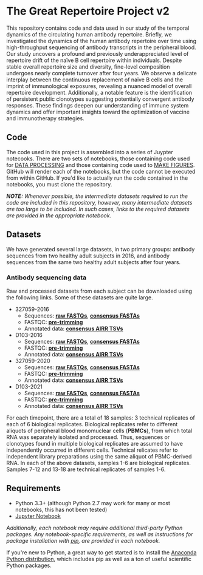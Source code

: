 # The Great Repertoire Project v2

This repository contains code and data used in our study of the temporal dynamics of the circulating human antibody repertoire. Briefly, we investigated the dynamics of the human antibody repertoire over time using high-throughput sequencing of antibody transcripts in the peripheral blood. Our study uncovers a profound and previously underappreciated level of repertoire drift of the naïve B cell repertoire within individuals. Despite stable overall repertoire size and diversity, fine-level composition undergoes nearly complete turnover after four years. We observe a delicate interplay between the continuous replacement of naïve B cells and the imprint of immunological exposures, revealing a nuanced model of overall repertoire development. Additionally, a notable feature is the identification of persistent public clonotypes suggesting potentially convergent antibody responses. These findings deepen our understanding of immune system dynamics and offer important insights toward the optimization of vaccine and immunotherapy strategies.

## Code
The code used in this project is assembled into a series of Juypter notecooks. There are two sets of notebooks, those containing code used for [DATA PROCESSING](https://github.com/CollinJ0/grp2_paper/tree/master/data_processing) and those containing code used to [MAKE FIGURES](https://github.com/CollinJ0/grp2_paper/tree/master/make_figures). GitHub will render each of the notebooks, but the code cannot be executed from within GitHub. If you'd like to actually run the code contained in the notebooks, you must clone the repository.

**_NOTE:_** *Whenever possible, the intermediate datasets required to run the code are included in this repository, however, many intermediate datasets are too large to be included. In such cases, links to the required datasets are provided in the appropriate notebook.*

## Datasets  
We have generated several large datasets, in two primary groups: antibody sequences from two healthy adult subjects in 2016, and antibody sequences from the same two healthy adult subjects after four years. 

### Antibody sequencing data
Raw and processed datasets from each subject can be downloaded using the following links. Some of these datasets are quite large.

  - 327059-2016
    - Sequences: [**raw FASTQs**](http://burtonlab.s3.amazonaws.com/sequencing-data/hiseq_2016-supplement/327059_HCGTCBCXY_raw-fastqs.tar.gz), [**consensus FASTAs**](https://burtonlab.s3.amazonaws.com/Collin/Recalled_Leukopaks/UID18_Consensus_Fastas/327059-2016_UID18-cdr3nt-90-consensus_030323.tar.gz)
    - FASTQC:  [**pre-trimming**](http://burtonlab.s3.amazonaws.com/sequencing-data/hiseq_2016-supplement/327059_HCGTCBCXY_pre-trimmed-fastqc.tar.gz)
    - Annotated data: [**consensus AIRR TSVs**](https://burtonlab.s3.amazonaws.com/Collin/Recalled_Leukopaks/UID18_Consensus_AIRR_Format/327059-2016_consensus_AIRR_format_03032023.tar.gz)
  - D103-2016
    - Sequences: [**raw FASTQs**](http://burtonlab.s3.amazonaws.com/sequencing-data/hiseq_2016-supplement/D103_HCGCLBCXY_raw-fastqs.tar.gz), [**consensus FASTAs**](https://burtonlab.s3.amazonaws.com/Collin/Recalled_Leukopaks/UID18_Consensus_Fastas/D103-2016_UID18-cdr3nt-90-consensus_030323.tar.gz)
    - FASTQC:  [**pre-trimming**](http://burtonlab.s3.amazonaws.com/sequencing-data/hiseq_2016-supplement/D103_HCGCLBCXY_pre-trimmed-fastqc.tar.gz)
    - Annotated data: [**consensus AIRR TSVs**](https://burtonlab.s3.amazonaws.com/Collin/Recalled_Leukopaks/UID18_Consensus_AIRR_Format/D103_2016_UID18_consensus_AIRR_format_03032023.tar.gz)
  - 327059-2020
    - Sequences: [**raw FASTQs**](https://burtonlab.s3.amazonaws.com/Collin/Recalled_Leukopaks/Raw_Fastqs/327059_2020_AHW5K7DRXX_raw_fastqs.tar.gz), [**consensus FASTAs**](https://burtonlab.s3.amazonaws.com/Collin/Recalled_Leukopaks/UID18_Consensus_Fastas/327059-2020_UID18-cdr3nt-90-consensus_030323.tar.gz)
    - FASTQC:  [**pre-trimming**](https://burtonlab.s3.amazonaws.com/Collin/Recalled_Leukopaks/Raw_Fastqs/327059_2020_AHW5K7DRXX_pre-trimmed-fastqc.tar.gz)
    - Annotated data: [**consensus AIRR TSVs**](https://burtonlab.s3.amazonaws.com/Collin/Recalled_Leukopaks/UID18_Consensus_AIRR_Format/327059-2020_consensus_AIRR_format_03032023.tar.gz)
  - D103-2021
    - Sequences: [**raw FASTQs**](https://burtonlab.s3.amazonaws.com/Collin/Recalled_Leukopaks/Raw_Fastqs/D103_2021_AHMTFMDRXY_raw_fastqs.tar.gz), [**consensus FASTAs**](https://burtonlab.s3.amazonaws.com/Collin/Recalled_Leukopaks/UID18_Consensus_Fastas/D103_2021_UID18-cdr3nt-90-consensus_03032023.tar.gz)
    - FASTQC:  [**pre-trimming**](https://burtonlab.s3.amazonaws.com/Collin/Recalled_Leukopaks/Raw_Fastqs/D103_2021_AHMTFMDRXY_pre-trimmed-fastqc.tar.gz)
    - Annotated data: [**consensus AIRR TSVs**](https://burtonlab.s3.amazonaws.com/Collin/Recalled_Leukopaks/UID18_Consensus_AIRR_Format/D103_2021_UID18_consensus_AIRR_format_03032023.tar.gz)

For each timepoint, there are a total of 18 samples: 3 technical replicates of each of 6 biological replicates. Biological replicates refer to different aliquots of peripheral blood monomuclear cells (**PBMCs**), from which total RNA was separately isolated and processed. Thus, sequences or clonotypes found in multiple biological replicates are assumed to have independently occurred in different cells. Technical relicates refer to independent library preparations using the same aliquot of PBMC-derived RNA. In each of the above datasets, samples 1-6 are biological replicates. Samples 7-12 and 13-18 are technical replicates of samples 1-6.

## Requirements

  - Python 3.3+ (although Python 2.7 may work for many or most notebooks, this has not been tested)
  - [Jupyter Notebook](https://jupyter.org/install)

*Additionally, each notebook may require additional third-party Python packages. Any notebook-specific requirements, as well as instructions for package installation with [pip](https://pip.pypa.io/en/stable/installing/), are provided in each notebook.*

If you're new to Python, a great way to get started is to install the [Anaconda Python distribution](https://www.continuum.io/downloads), which includes pip as well as a ton of useful scientific Python packages.

